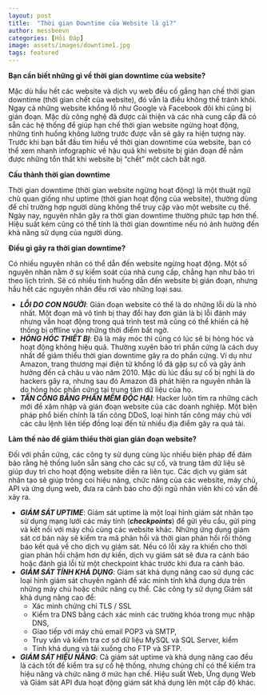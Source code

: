 ```yaml
---
layout: post
title:  "Thời gian Downtime của Website là gì?"
author: messbeevn
categories: [Hỏi Đáp]
image: assets/images/downtime1.jpg
tags: featured
---
```

**Bạn cần biết những gì về thời gian downtime của website?**

Mặc dù hầu hết các website và dịch vụ web đều cố gắng hạn chế thời gian downtime (thời gian chết của website), đó vẫn là điều không thể tránh khỏi. Ngay cả những website khổng lồ như Google và Facebook đôi khi cũng bị gián đoạn. Mặc dù công nghệ đã được cải thiện và các nhà cung cấp đã có sẵn các hệ thống để giúp hạn chế thời gian website ngừng hoạt động, những tình huống không lường trước được vẫn sẽ gây ra hiện tượng này. Trước khi bạn bắt đầu tìm hiểu về thời gian downtime của website, bạn có thể xem nhanh infographic về hậu quả khi website bị gián đoạn để nắm được những tổn thất khi website bị “chết” một cách bất ngờ.

**Cấu thành thời gian downtime**

Thời gian downtime (thời gian website ngừng hoạt động) là một thuật ngữ chủ quan giống như uptime (thời gian hoạt động của website), thường dùng để chỉ trường hợp người dùng không thể truy cập vào một website cụ thể. Ngày nay, nguyên nhân gây ra thời gian downtime thường phức tạp hơn thế. Hiệu suất kém cũng có thể tính là thời gian downtime nếu nó ảnh hưởng đến khả năng sử dụng của người dùng.

**Điều gì gây ra thời gian downtime?**

Có nhiều nguyên nhân có thể dẫn đến website ngừng hoạt động. Một số nguyên nhân nằm ở sự kiểm soát của nhà cung cấp, chẳng hạn như bảo trì theo lịch trình. Sẽ có nhiều tình huống dẫn đến website bị gián đoạn, nhưng hầu hết các nguyên nhân đều rơi vào những loại sau.
- ***LỖI DO CON NGƯỜI***: Gián đoạn website có thể là do những lỗi dù là nhỏ nhất. Một đoạn mã vô tình bị thay đổi hay đơn giản là bị lỗi đánh máy nhưng vẫn hoạt động trong quá trình test mã cũng có thể khiến cả hệ thống bị offline vào những thời điểm bất ngờ.
- ***HỎNG HÓC THIẾT BỊ***: Đã là máy móc thì cũng có lúc sẽ bị hỏng hóc và hoạt động không hiệu quả. Thường xuyên bảo trì phần cứng là cách duy nhất để giảm thiểu thời gian downtime gây ra do phần cứng. Ví dụ như Amazon, trang thương mại điện tử khổng lồ đã gặp sự cố và gây ảnh hưởng đến cả châu  u vào năm 2010. Mặc dù lúc đầu sự cố bị nghi là do hackers gây ra, nhưng sau đó Amazon đã phát hiện ra nguyên nhân là do hỏng hóc phần cứng tại trung tâm dữ liệu của họ.
- ***TẤN CÔNG BẰNG PHẦN MỀM ĐỘC HẠI***: Hacker luôn tìm ra những cách mới để xâm nhập và gián đoạn website của các doanh nghiệp. Một biện pháp phổ biến chính là tấn công DDoS, loại hình tấn công máy chủ với các câu lệnh liên tiếp đồng loại đến từ nhiều địa điểm gây ra quá tải.

**Làm thế nào để giảm thiểu thời gian gián đoạn website?**

 Đối với phần cứng, các công ty sử dụng cùng lúc nhiều biện pháp để đảm bảo rằng hệ thống luôn sẵn sàng cho các sự cố, và trung tâm dữ liệu sẽ giúp duy trì cho hoạt động website diễn ra liên tục. Các dịch vụ giám sát nhân tạo sẽ giúp trông coi hiệu năng, chức năng của các website, máy chủ, API và ứng dụng web, đưa ra cảnh báo cho đội ngũ nhân viên khi có vấn đề xảy ra.
- ***GIÁM SÁT UPTIME***: Giám sát uptime là một loại hình giám sát nhân tạo sử dụng mạng lưới các máy tính (***checkpoints***) để gửi yêu cầu, gửi ping và kết nối với máy chủ cùng các website khác. Những ứng dụng giám sát cơ bản này sẽ kiểm tra mã phản hồi và thời gian phản hồi rồi thông báo kết quả về cho dịch vụ giám sát. Nếu có lỗi xảy ra khiến cho thời gian phản hồi chậm hơn dự kiến, dịch vụ giám sát sẽ đưa ra cảnh báo hoặc đánh giá lỗi từ một checkpoint khác trước khi đưa ra cảnh báo.
- ***GIÁM SÁT TÍNH KHẢ DỤNG***: Giám sát khả dụng nâng cao sử dụng các loại hình giám sát chuyên ngành để xác minh tính khả dụng dựa trên những máy chủ hoặc chức năng cụ thể. Các công ty sử dụng Giám sát khả dụng nâng cao để:
  - Xác minh chứng chỉ TLS / SSL
  - Kiểm tra DNS bằng cách xác minh các trường khóa trong mục nhập DNS,
  - Giao tiếp với máy chủ email POP3 và SMTP,
  - Truy vấn và kiểm tra cơ sở dữ liệu MySQL và SQL Server, kiểm
  - Tính khả dụng và tải xuống cho FTP và SFTP.
- ***GIÁM SÁT HIỆU NĂNG***: Cả giám sát uptime và khả dụng nâng cao đều là cách tốt để kiểm tra sự cố hệ thống, nhưng chúng chỉ có thể kiểm tra hiệu năng và chức năng ở mức hạn chế. Hiệu suất Web, Ứng dụng Web và Giám sát API đưa hoạt động giám sát khả dụng lên một cấp độ khác.